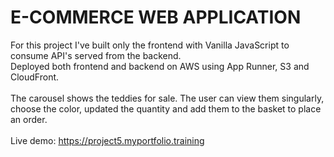 # E-COMMERCE WEB APPLICATION #

For this project I've built only the frontend with Vanilla JavaScript to consume API's served from the backend.
<br>
Deployed both frontend and backend on AWS using App Runner, S3 and CloudFront.
<br>
<br>
The carousel shows the teddies for sale. The user can view them singularly, choose the color, updated the quantity and add them to the basket to place an order.
<br>
<br>
Live demo: https://project5.myportfolio.training
